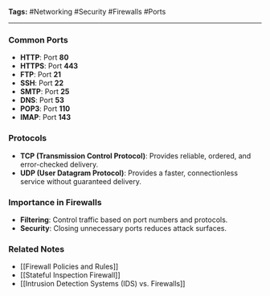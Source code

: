 **Tags:** #Networking #Security #Firewalls #Ports

---

### **Common Ports**

- **HTTP**: Port **80**
- **HTTPS**: Port **443**
- **FTP**: Port **21**
- **SSH**: Port **22**
- **SMTP**: Port **25**
- **DNS**: Port **53**
- **POP3**: Port **110**
- **IMAP**: Port **143**

### **Protocols**

- **TCP (Transmission Control Protocol)**: Provides reliable, ordered, and error-checked delivery.
- **UDP (User Datagram Protocol)**: Provides a faster, connectionless service without guaranteed delivery.

### **Importance in Firewalls**

- **Filtering**: Control traffic based on port numbers and protocols.
- **Security**: Closing unnecessary ports reduces attack surfaces.

### **Related Notes**

- [[Firewall Policies and Rules]]
- [[Stateful Inspection Firewall]]
- [[Intrusion Detection Systems (IDS) vs. Firewalls]]